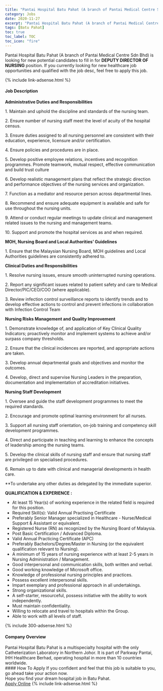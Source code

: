 ```yaml
---
title: "Pantai Hospital Batu Pahat (A branch of Pantai Medical Centre Sdn Bhd) Vacancies DEPUTY DIRECTOR OF NURSING" 
category: Jobs 
date: 2020-11-27 
excerpt: "Pantai Hospital Batu Pahat (A branch of Pantai Medical Centre Sdn Bhd) is currently looking for suitable person to fill in the DEPUTY DIRECTOR OF NURSING which positioned at Batu Pahat" 
tags: [Batu Pahat] 
toc: true 
toc_label: TOC 
toc_icon: "fire" 
--- 
```


<p>Pantai Hospital Batu Pahat (A branch of Pantai Medical Centre Sdn Bhd) is looking for new potential candidates to fill in for <b>DEPUTY DIRECTOR OF NURSING</b> position. If you currently looking for new healthcare job opportunities and qualified with the job desc, feel free to apply this job.
</p>{% include link-adsense.html %} 
<div><div><div><h4>Job Description</h4></div></div><div><div><span><div><p><strong>Administrative Duties and Responsibilities</strong></p><p>1. Maintain and uphold the discipline and standards of the nursing team.&#160;</p><p>2. Ensure number of nursing staff meet the level of acuity of the hospital census.</p><p>3. Ensure duties assigned to all nursing personnel are consistent with their education, experience, licensure and/or certification.&#160;</p><p>4. Ensure policies and procedures are in place.</p><p>5. Develop positive employee relations, incentives and recognition programmes. Promote teamwork, mutual respect, effective communication and build trust culture</p><p>6. Develop realistic management plans that reflect the strategic direction and performance objectives of the nursing services and organization.</p><p>7. Function as a mediator and resource person across departmental lines.</p><p>8. Recommend and ensure adequate equipment is available and safe for use throughout the nursing units.&#160;</p><p>9. Attend or conduct regular meetings to update clinical and management related issues to the nursing and management teams.&#160;</p><p>10. Support and promote the hospital services as and when required.</p><p><strong>MOH, Nursing Board and Local Authorities&#8217; Guidelines</strong></p><p>1. Ensure that the Malaysian Nursing Board, MOH guidelines and Local Authorities guidelines are consistently adhered to.</p><p><strong>Clinical Duties and Responsibilities</strong></p><p>1. Resolve nursing issues, ensure smooth uninterrupted nursing operations.</p><p>2. Report any significant issues related to patient safety and care to Medical Director/PIC/CEO/COO (where applicable).</p><p>3. Review infection control surveillance reports to identify trends and to develop effective actions to control and prevent infections in collaboration with Infection Control Team</p><p><strong>Nursing Risks Management and Quality Improvement</strong></p><p>1. Demonstrate knowledge of, and application of Key Clinical Quality Indicators; proactively monitor and implement systems to achieve and/or surpass company thresholds.</p><p>2. Ensure that the clinical incidences are reported, and appropriate actions are taken.</p><p>3. Develop annual departmental goals and objectives and monitor the outcomes.</p><p>4. Develop, direct and supervise Nursing Leaders in the preparation, documentation and implementation of accreditation initiatives.</p><p><strong>Nursing Staff Development</strong>&#160;</p><p>1. Oversee and guide the staff development programmes to meet the required standards.&#160;&#160;</p><p>2. Encourage and promote optimal learning environment for all nurses.&#160;</p><p>3. Support all nursing staff orientation, on-job training and competency skill development programmes.</p><p>4. Direct and participate in teaching and learning to enhance the concepts of leadership among the nursing teams.</p><p>5. Develop the clinical skills of nursing staff and ensure that nursing staff are privileged on specialised procedures.</p><p>6. Remain up to date with clinical and managerial developments in health care.&#160;</p><p>**To undertake any other duties as delegated by the immediate superior.</p><p><strong>QUALIFICATION &amp; EXPERIENCE :</strong></p><ul><li>At least 15&#160;Year(s) of working experience in the related field is required for this position.</li><li>Required Skill(s): Valid Annual Practising Certificate</li><li>Preferably Senior Manager specialized in Healthcare - Nurse/Medical Support &amp; Assistant or equivalent.</li><li>Registered Nurse (RN) as recognized by the Nursing Board of Malaysia.</li><li>Post Basic Certification / Advanced Diploma.</li><li>Valid Annual Practicing Certificate (APC)</li><li>Preferably Bachelors/Degree/Master in Nursing (or the equivalent qualification relevant to Nursing).</li><li>A minimum of 15 years of nursing experience with at least 2-5 years in Nursing Administration / Management.</li><li>Good interpersonal and communication skills, both written and verbal.</li><li>Good working knowledge of Microsoft office.</li><li>Knowledge of professional nursing principles and practices.</li><li>Possess excellent interpersonal skills.</li><li>Impart exemplary and professional approach in all undertakings.</li><li>Strong organizational skills.</li><li>A self-starter, resourceful, possess initiative with the ability to work independently.</li><li>Must maintain confidentiality.</li><li>Willing to relocate and travel to hospitals within the Group.</li><li>Able to work with all levels of staff.</li></ul></div></span></div></div></div> 
{% include 300-adsense.html %} 
<div><div><div><h4>Company Overview</h4></div></div><div><div><span><div><div>Pantai Hospital Batu Pahat is a multispecialty hospital with the only Catheterization Laboratory in Northern Johor. It is part of Parkway Pantai, IHH Healthcare Berhad, operating hospital in more than 10 countries worldwide.</div></div></span></div></div></div> 
#### How To Apply 
If you confident and feel that this job is suitable to you, go ahead take your action now. <br/> 
Hope you find your dream hospital job in Batu Pahat. <br/> 
<a href="https://www.jobstreet.com.my/en/job/deputy-director-of-nursing-4425561?jobId=jobstreet-my-job-4425561&sectionRank=5&token=0~bce3f2b1-7363-4390-a948-a873c5859343&fr=SRP%20View%20In%20New%20Ta" class="btn btn--warning" target="_blank" rel="nofollow noopenner">Apply Online</a> 
{% include link-adsense.html %} 
